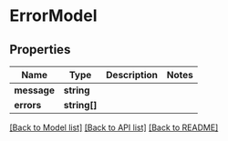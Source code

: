 # ErrorModel

## Properties
Name | Type | Description | Notes
------------ | ------------- | ------------- | -------------
**message** | **string** |  | 
**errors** | **string[]** |  | 

[[Back to Model list]](../README.md#documentation-for-models) [[Back to API list]](../README.md#documentation-for-api-endpoints) [[Back to README]](../README.md)


